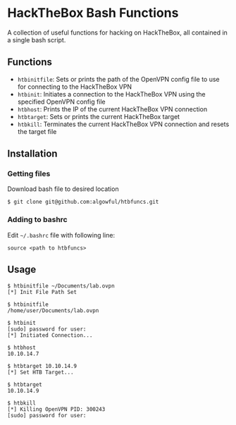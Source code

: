 # HackTheBox Bash Functions

A collection of useful functions for hacking on HackTheBox, all contained in a single bash script.

## Functions
- `htbinitfile`: Sets or prints the path of the OpenVPN config file to use for connecting to the HackTheBox VPN
- `htbinit`: Initiates a connection to the HackTheBox VPN using the specified OpenVPN config file
- `htbhost`: Prints the IP of the current HackTheBox VPN connection
- `htbtarget`: Sets or prints the current HackTheBox target
- `htbkill`: Terminates the current HackTheBox VPN connection and resets the target file


## Installation
### Getting files
Download bash file to desired location
```shell
$ git clone git@github.com:algowful/htbfuncs.git
```
### Adding to bashrc
Edit `~/.bashrc` file with following line:
```shell
source <path to htbfuncs>
```


## Usage
```text
$ htbinitfile ~/Documents/lab.ovpn
[*] Init File Path Set

$ htbinitfile
/home/user/Documents/lab.ovpn

$ htbinit
[sudo] password for user: 
[*] Initiated Connection...

$ htbhost
10.10.14.7

$ htbtarget 10.10.14.9
[*] Set HTB Target...

$ htbtarget
10.10.14.9

$ htbkill
[*] Killing OpenVPN PID: 300243
[sudo] password for user:
```
